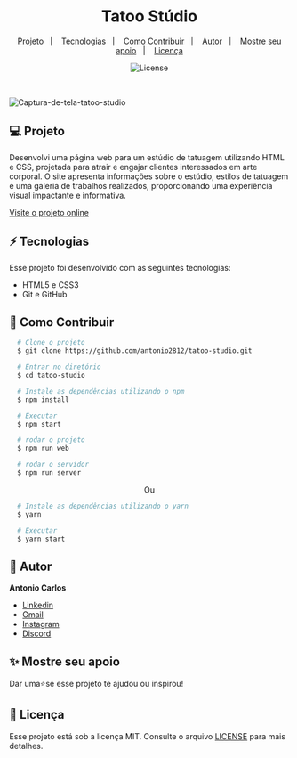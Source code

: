 <h1 align="center"> Tatoo Stúdio </h1>

<p align="center">
  <a href="#--projeto">Projeto</a>&nbsp;&nbsp;&nbsp;|&nbsp;&nbsp;&nbsp;
  <a href="#--tecnologias">Tecnologias</a>&nbsp;&nbsp;&nbsp;|&nbsp;&nbsp;&nbsp;
  <a href="#--como-contribuir">Como Contribuir</a>&nbsp;&nbsp;&nbsp;|&nbsp;&nbsp;&nbsp;
  <a href="#--autor">Autor</a>&nbsp;&nbsp;&nbsp;|&nbsp;&nbsp;&nbsp;
  <a href="#--mostre-seu-apoio">Mostre seu apoio</a>&nbsp;&nbsp;&nbsp;|&nbsp;&nbsp;&nbsp;
  <a href="#memo--licença">Licença</a>
</p>

<p align="center">
  <img alt="License" src="https://img.shields.io/static/v1?label=license&message=MIT&color=49AA26&labelColor=000000">
</p>

<br>

![Captura-de-tela-tatoo-studio](https://github.com/user-attachments/assets/335b36fb-6cca-4294-b15a-9489e24f5465)


## 💻  Projeto

Desenvolvi uma página web para um estúdio de tatuagem utilizando HTML e CSS, projetada para atrair e engajar clientes interessados em arte corporal. O site apresenta informações sobre o estúdio, estilos de tatuagem e uma galeria de trabalhos realizados, proporcionando uma experiência visual impactante e informativa.

[Visite o projeto online](https://antonio2812.github.io/tatoo-studio/)

## ⚡  Tecnologias

Esse projeto foi desenvolvido com as seguintes tecnologias:

- HTML5 e CSS3
- Git e GitHub

## 🤝  Como Contribuir

```bash
  # Clone o projeto
  $ git clone https://github.com/antonio2812/tatoo-studio.git
````

```bash
  # Entrar no diretório
  $ cd tatoo-studio
```

```bash
  # Instale as dependências utilizando o npm
  $ npm install
```

```bash
  # Executar
  $ npm start
```

```bash
  # rodar o projeto
  $ npm run web
```

```bash
  # rodar o servidor
  $ npm run server
```

<p align="center">Ou</p>

```bash
  # Instale as dependências utilizando o yarn
  $ yarn
```

```bash
  # Executar
  $ yarn start
```

## 👤  Autor

**Antonio  Carlos**

* [Linkedin](https://www.linkedin.com/in/antonio-carlos-de-souza-junior/)
* [Gmail](mailto:acarlosdesouzajunior@gmail.com)
* [Instagram](https://www.instagram.com/carlosdesouzajunior.antonio/)
* [Discord](https://discord.com/channels/@me)

## ✨  Mostre seu apoio

Dar uma⭐️se esse projeto te ajudou ou inspirou!

## :memo:  Licença

Esse projeto está sob a licença MIT. Consulte o arquivo <a href="https://github.com/antonio2812/tatoo-studio/blob/main/LICENSE">LICENSE</a> para mais detalhes.
